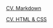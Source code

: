 [CV. Markdown](https://zuko-zu.github.io/rsschool-cv/cv)

[CV. HTML & CSS](https://GITHUB-USERNAME.github.io/rsschool-cv/)

